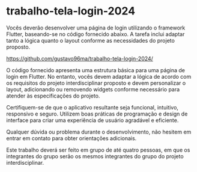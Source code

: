 # trabalho-tela-login-2024

Vocês deverão desenvolver uma página de login utilizando o framework Flutter, baseando-se no código fornecido abaixo. A tarefa inclui adaptar tanto a lógica quanto o layout conforme as necessidades do projeto proposto.

https://github.com/gustavo96ma/trabalho-tela-login-2024/

O código fornecido apresenta uma estrutura básica para uma página de login em Flutter. No entanto, vocês devem adaptar a lógica de acordo com os requisitos do projeto interdisciplinar proposto e devem personalizar o layout, adicionando ou removendo widgets conforme necessário para atender às especificações do projeto.

Certifiquem-se de que o aplicativo resultante seja funcional, intuitivo, responsivo e seguro. Utilizem boas práticas de programação e design de interface para criar uma experiência de usuário agradável e eficiente.

Qualquer dúvida ou problema durante o desenvolvimento, não hesitem em entrar em contato para obter orientações adicionais.

Este trabalho deverá ser feito em grupo de até quatro pessoas, em que os integrantes do grupo serão os mesmos integrantes do grupo do projeto interdisciplinar.
